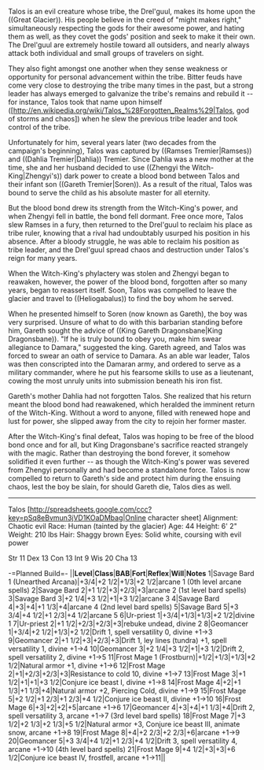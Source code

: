 Talos is an evil creature whose tribe, the Drel'guul, makes its home upon the ((Great Glacier)). His people believe in the creed of &quot;might makes right,&quot; simultaneously respecting the gods for their awesome power, and hating them as well, as they covet the gods' position and seek to make it their own. The Drel'guul are extremely hostile toward all outsiders, and nearly always attack both individual and small groups of travelers on sight.

They also fight amongst one another when they sense weakness or opportunity for personal advancement within the tribe. Bitter feuds have come very close to destroying the tribe many times in the past, but a strong leader has always emerged to galvanize the tribe's remains and rebuild it -- for instance, Talos took that name upon himself ([http://en.wikipedia.org/wiki/Talos_%28Forgotten_Realms%29|Talos, god of storms and chaos]) when he slew the previous tribe leader and took control of the tribe.

Unfortunately for him, several years later (two decades from the campaign's beginning), Talos was captured by ((Ramses Tremier|Ramses)) and ((Dahlia Tremier|Dahlia)) Tremier. Since Dahlia was a new mother at the time, she and her husband decided to use ((Zhengyi the Witch-King|Zhengyi's)) dark power to create a blood bond between Talos and their infant son ((Gareth Tremier|Soren)). As a result of the ritual, Talos was bound to serve the child as his absolute master for all eternity.

But the blood bond drew its strength from the Witch-King's power, and when Zhengyi fell in battle, the bond fell dormant. Free once more, Talos slew Ramses in a fury, then returned to the Drel'guul to reclaim his place as tribe ruler, knowing that a rival had undoubtably usurped his position in his absence. After a bloody struggle, he was able to reclaim his position as tribe leader, and the Drel'guul spread chaos and destruction under Talos's reign for many years.

When the Witch-King's phylactery was stolen and Zhengyi began to reawaken, however, the power of the blood bond, forgotten after so many years, began to reassert itself. Soon, Talos was compelled to leave the glacier and travel to ((Heliogabalus)) to find the boy whom he served.

When he presented himself to Soren (now known as Gareth), the boy was very surprised. Unsure of what to do with this barbarian standing before him, Gareth sought the advice of ((King Gareth Dragonsbane|King Dragonsbane)). &quot;If he is truly bound to obey you, make him swear allegiance to Damara,&quot; suggested the king. Gareth agreed, and Talos was forced to swear an oath of service to Damara. As an able war leader, Talos was then conscripted into the Damaran army, and ordered to serve as a military commander, where he put his fearsome skills to use as a lieutenant, cowing the most unruly units into submission beneath his iron fist.

Gareth's mother Dahlia had not forgotten Talos. She realized that his return meant the blood bond had reawakened, which heralded the imminent return of the Witch-King. Without a word to anyone, filled with renewed hope and lust for power, she slipped away from the city to rejoin her former master.

After the Witch-King's final defeat, Talos was hoping to be free of the blood bond once and for all, but King Dragonsbane's sacrifice reacted strangely with the magic. Rather than destroying the bond forever, it somehow solidified it even further -- as though the Witch-King's power was severed from Zhengyi personally and had become a standalone force. Talos is now compelled to return to Gareth's side and protect him during the ensuing chaos, lest the boy be slain, for should Gareth die, Talos dies as well.

-----

Talos
[http://spreadsheets.google.com/ccc?key=pSq8eBvmun3jVD1KOaDMbag|Online character sheet]
Alignment: Chaotic evil
Race: Human (tainted by the glacier)
Age: 44
Height: 6' 2&quot;
Weight: 210 lbs
Hair: Shaggy brown
Eyes: Solid white, coursing with evil power

Str 11
Dex 13
Con 13
Int 9
Wis 20
Cha 13

-=Planned Build=-
||__Level__|__Class__|__BAB__|__Fort__|__Reflex__|__Will__|__Notes__
1|Savage Bard 1 (Unearthed Arcana)|+3/4|+2 1/2|+1/3|+2 1/2|arcane 1 (0th level arcane spells)
2|Savage Bard 2|+1 1/2|+3|+2/3|+3|arcane 2 (1st level bard spells)
3|Savage Bard 3|+2 1/4|+3 1/2|+1|+3 1/2|arcane 3
4|Savage Bard 4|+3|+4|+1 1/3|+4|arcane 4 (2nd level bard spells)
5|Savage Bard 5|+3 3/4|+4 1/2|+1 2/3|+4 1/2|arcane 5
6|Ur-priest 1|+3/4|+1/3|+1/3|+2 1/2|divine 1
7|Ur-priest 2|+1 1/2|+2/3|+2/3|+3|rebuke undead, divine 2
8|Geomancer 1|+3/4|+2 1/2|+1/3|+2 1/2|Drift 1, spell versatility 0, divine +1-&gt;3
9|Geomancer 2|+1 1/2|+3|+2/3|+3|Drift 1, ley lines (tundra) +1, spell versatility 1, divine +1-&gt;4
10|Geomancer 3|+2 1/4|+3 1/2|+1|+3 1/2|Drift 2, spell versatility 2, divine +1-&gt;5
11|Frost Mage 1 (Frostburn)|+1/2|+1/3|+1/3|+2 1/2|Natural armor +1, divine +1-&gt;6
12|Frost Mage 2|+1|+2/3|+2/3|+3|Resistance to cold 10, divine +1-&gt;7
13|Frost Mage 3|+1 1/2|+1|+1|+3 1/2|Conjure ice beast I, divine +1-&gt;8
14|Frost Mage 4|+2|+1 1/3|+1 1/3|+4|Natural armor +2, Piercing Cold, divine +1-&gt;9
15|Frost Mage 5|+2 1/2|+1 2/3|+1 2/3|+4 1/2|Conjure ice beast II, divine +1-&gt;10
16|Frost Mage 6|+3|+2|+2|+5|arcane +1-&gt;6
17|Geomancer 4|+3|+4|+1 1/3|+4|Drift 2, spell versatility 3, arcane +1-&gt;7 (3rd level bard spells)
18|Frost Mage 7|+3 1/2|+2 1/3|+2 1/3|+5 1/2|Natural armor +3, Conjure ice beast III, animate snow, arcane +1-&gt;8
19|Frost Mage 8|+4|+2 2/3|+2 2/3|+6|arcane +1-&gt;9
20|Geomancer 5|+3 3/4|+4 1/2|+1 2/3|+4 1/2|Drift 3, spell versatility 4, arcane +1-&gt;10 (4th level bard spells)
21|Frost Mage 9|+4 1/2|+3|+3|+6 1/2|Conjure ice beast IV, frostfell, arcane +1-&gt;11||

